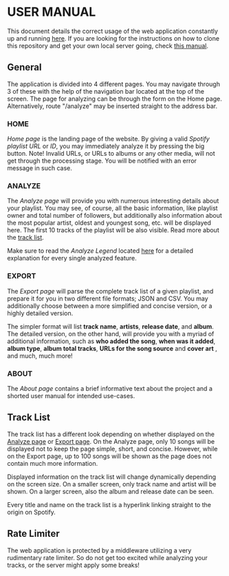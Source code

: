 # USER MANUAL

This document details the correct usage of the web application constantly up and running [here](https://spotisaver.vercel.app/ "Spotisaver Web Application"). If you are looking for the instructions on how to clone this repository and get your own local server going, check [this manual](./installation_manual.md "Installation Manual").

## General

The application is divided into 4 different pages. You may navigate through 3 of these with the help of the navigation bar located at the top of the screen. The page for analyzing can be through the form on the Home page. Alternatively, route "/analyze" may be inserted straight to the address bar.

### HOME

_Home page_ is the landing page of the website. By giving a valid _Spotify playlist URL_ or _ID_, you may immediately analyze it by pressing the big button. Note! Invalid URLs, or URLs to albums or any other media, will not get through the processing stage. You will be notified with an error message in such case.

### ANALYZE

The _Analyze page_ will provide you with numerous interesting details about your playlist. You may see, of course, all the basic information, like playlist owner and total number of followers, but additionally also information about the most popular artist, oldest and youngest song, etc. will be displayed here. The first 10 tracks of the playlist will be also visible. Read more about the [track list](./user_manual.md#track-list).

Make sure to read the _Analyze Legend_ located [here](https://spotisaver.vercel.app/analyze/legend "Analyze Legend") for a detailed explanation for every single analyzed feature.

### EXPORT

The _Export page_ will parse the complete track list of a given playlist, and prepare it for you in two different file formats; JSON and CSV. You may additionally choose between a more simplified and concise version, or a highly detailed version.

The simpler format will list **track name**, **artists**, **release date**, and **album**. The detailed version, on the other hand, will provide you with a myriad of additional information, such as **who added the song**, **when was it added**, **album type**, **album total tracks**, **URLs for the song source** and **cover art** , and much, much more!

### ABOUT

The _About page_ contains a brief informative text about the project and a shorted user manual for intended use-cases.

## Track List

The track list has a different look depending on whether displayed on the [Analyze page](./user_manual.md#analyze) or [Export page](./user_manual.md#export). On the Analyze page, only 10 songs will be displayed not to keep the page simple, short, and concise. However, while on the Export page, up to 100 songs will be shown as the page does not contain much more information.

Displayed information on the track list will change dynamically depending on the screen size. On a smaller screen, only track name and artist will be shown. On a larger screen, also the album and release date can be seen.

Every title and name on the track list is a hyperlink linking straight to the origin on Spotify.

## Rate Limiter

The web application is protected by a middleware utilizing a very rudimentary rate limiter. So do not get too excited while analyzing your tracks, or the server might apply some breaks!
